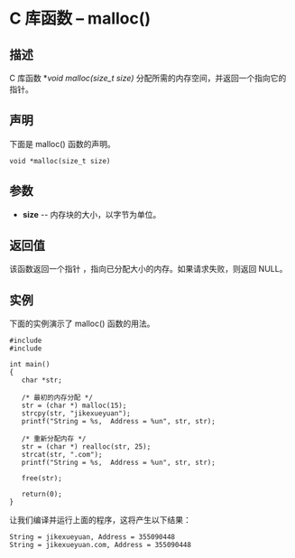 # C 库函数 – malloc()


## 描述

C 库函数 **void *malloc(size_t size)** 分配所需的内存空间，并返回一个指向它的指针。

## 声明

下面是 malloc() 函数的声明。

    void *malloc(size_t size)

## 参数

* **size** \-- 内存块的大小，以字节为单位。

## 返回值

该函数返回一个指针 ，指向已分配大小的内存。如果请求失败，则返回 NULL。

## 实例

下面的实例演示了 malloc() 函数的用法。

    #include 
    #include 

    int main()
    {
       char *str;

       /* 最初的内存分配 */
       str = (char *) malloc(15);
       strcpy(str, "jikexueyuan");
       printf("String = %s,  Address = %un", str, str);

       /* 重新分配内存 */
       str = (char *) realloc(str, 25);
       strcat(str, ".com");
       printf("String = %s,  Address = %un", str, str);

       free(str);

       return(0);
    }

让我们编译并运行上面的程序，这将产生以下结果：

    String = jikexueyuan, Address = 355090448
    String = jikexueyuan.com, Address = 355090448